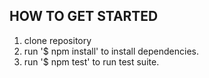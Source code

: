 ## HOW TO GET STARTED
1. clone repository
2. run '$ npm install' to install dependencies.
3. run '$ npm test' to run test suite.
